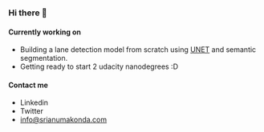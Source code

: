 ### Hi there 👋

#### Currently working on
- Building a lane detection model from scratch using <a href="https://arxiv.org/abs/1505.04597">UNET</a> and semantic segmentation.
- Getting ready to start 2 udacity nanodegrees :D

#### Contact me 
- Linkedin
- Twitter
- info@srianumakonda.com
